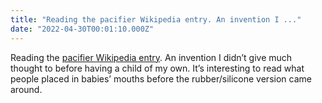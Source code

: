 ```yaml
---
title: "Reading the pacifier Wikipedia entry. An invention I ..."
date: "2022-04-30T00:01:10.000Z"
---
```


Reading the [pacifier Wikipedia entry](https://en.wikipedia.org/wiki/Pacifier?wprov=sfti1). An invention I didn’t give much thought to before having a child of my own. It’s interesting to read what people placed in babies’ mouths before the rubber/silicone version came around.
